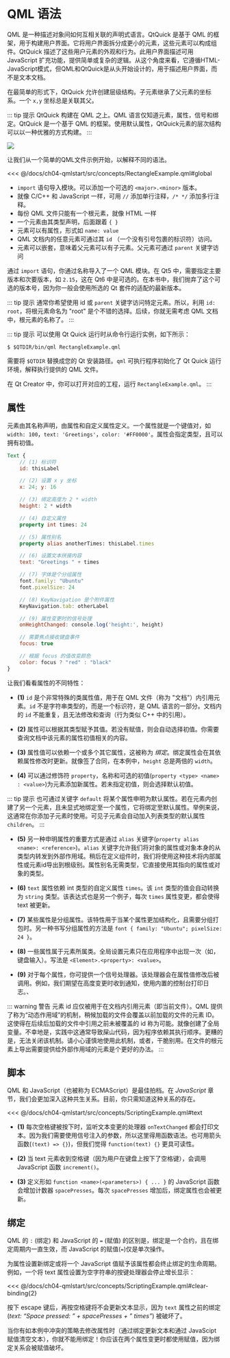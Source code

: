 # QML 语法

QML 是一种描述对象间如何互相关联的声明式语言。QtQuick 是基于 QML 的框架，用于构建用户界面。它将用户界面拆分成更小的元素，这些元素可以构成组件。QtQuick 描述了这些用户元素的外观和行为。此用户界面描述可用 JavaScript 扩充功能，提供简单或复杂的逻辑。从这个角度来看，它遵循HTML-JavaScript模式，但QML和QtQuick是从头开始设计的，用于描述用户界面，而不是文本文档。

在最简单的形式下，QtQuick 允许创建层级结构。子元素继承了父元素的坐标系。一个 `x,y` 坐标总是关联其父。

::: tip 提示
QtQuick 构建在 QML 之上。QML 语言仅知道元素，属性，信号和绑定。QtQuick 是一个基于 QML 的框架。使用默认属性，QtQuick元素的层次结构可以以一种优雅的方式构建。
:::

![](./assets/scene.png)

让我们从一个简单的QML文件示例开始，以解释不同的语法。

<<< @/docs/ch04-qmlstart/src/concepts/RectangleExample.qml#global

* `import` 语句导入模块。可以添加一个可选的 `<major>.<minor>` 版本。
* 就像 C/C++ 和 JavaScript 一样，可用 `//` 添加单行注释，`/* */` 添加多行注释。
* 每份 QML 文件只能有一个根元素，就像 HTML 一样
* 一个元素由其类型声明，后面跟着 `{ }`
* 元素可以有属性，形式如 `name: value`
* QML 文档内的任意元素可通过其 `id` （一个没有引号包裹的标识符）访问。
* 元素可以嵌套，意味着父元素可以有子元素。父元素可通过 `parent` 关键字访问

通过 `import` 语句，你通过名称导入了一个 QML 模块。在 Qt5 中，需要指定主要版本和次要版本，如 `2.15`，这在 Qt6 中是可选的。在本书中，我们抛弃了这个可选的版本号，因为你一般会使用所选的 Qt 套件的适配的最新版本。

::: tip 提示
通常你希望使用 id 或 `parent` 关键字访问特定元素。所以，利用 `id: root`，将根元素命名为 "root" 是个不错的选择。后续，你就无需考虑 QML 文档中，根元素的名称了。
:::

::: tip 提示
可以使用 Qt Quick 运行时从命令行运行实例，如下所示：

    $ $QTDIR/bin/qml RectangleExample.qml

需要将 `$QTDIR` 替换成您的 Qt 安装路径。`qml` 可执行程序初始化了 Qt Quick 运行环境，解释执行提供的 QML 文件。

在 Qt Creator 中，你可以打开对应的工程，运行 `RectangleExample.qml`。
:::

## 属性

元素由其名称声明，由属性和自定义属性定义。一个属性就是一个键值对，如 `width: 100`，`text: 'Greetings'`，`color: '#FF0000'`。属性会指定类型，且可以拥有初值。

```qml
Text {
    // (1) 标识符
    id: thisLabel

    // (2) 设置 x y 坐标
    x: 24; y: 16

    // (3) 绑定高度为 2 * width
    height: 2 * width

    // (4) 自定义属性
    property int times: 24

    // (5) 属性别名
    property alias anotherTimes: thisLabel.times

    // (6) 设置文本拼接内容
    text: "Greetings " + times

    // (7) 字体是个分组属性
    font.family: "Ubuntu"
    font.pixelSize: 24

    // (8) KeyNavigation 是个附件属性
    KeyNavigation.tab: otherLabel

    // (9) 属性变更时的信号处理
    onHeightChanged: console.log('height:', height)

    // 需要焦点接收键盘事件
    focus: true

    // 根据 focus 的值改变颜色
    color: focus ? "red" : "black"
}
```

让我们看看属性的不同特性：


* **(1)** `id` 是个非常特殊的类属性值，用于在 QML 文件（称为 "文档"）内引用元素。`id` 不是字符串类型的，而是一个标识符，是 QML 语言的一部分。文档内的 `id` 不能重复，且无法修改和查询（行为类似 C++ 中的引用）。

* **(2)** 属性可以根据其类型赋予其值。若没有赋值，则会自动选择初值。你需要查询文档中该元素的属性初值相关的内容。

* **(3)** 属性值可以依赖一个或多个其它属性，这被称为 *绑定*。绑定属性会在其依赖属性修改时更新。就像签了合同，在本例中，`height` 总是两倍的 `width`。

* **(4)** 可以通过修饰符 `property`，名称和可选的初值(`property <type> <name> : <value>`)为元素添加新属性。若未指定初值，则会选择默认初值。

::: tip 提示
也可通过关键字 `default` 将某个属性申明为默认属性。若在元素内创建了另一个元素，且未显式地绑定至一个属性，它将绑定至默认属性。举例来说，这通常在你添加子元素时使用。可见子元素会自动加入列表类型的默认属性 `children`。
:::

* **(5)** 另一种申明属性的重要方式是通过 `alias` 关键字(`property alias <name>: <reference>`)。`alias` 关键字允许我们将对象的属性或对象本身的从类型内转发到外部作用域。稍后在定义组件时，我们将使用这种技术将内部属性或元素id导出到根级别。属性别名无需类型，它直接使用其指向的属性或对象的类型。

* **(6)** `text` 属性依赖 int 类型的自定义属性 `times`。该 `int` 类型的值会自动转换为 `string` 类型。该表达式也是另一个例子，每次 `times` 属性变更，都会使得 text 被更新。

* **(7)** 某些属性是分组属性。该特性用于当某个属性更加结构化，且需要分组打包时。另一种书写分组属性的方法是 `font { family: "Ubuntu"; pixelSize: 24 }`。


* **(8)** 一些属性属于元素所属类。全局设置元素只在应用程序中出现一次（如，键盘输入）。写法是 `<Element>.<property>: <value>`。


* **(9)** 对于每个属性，你可提供一个信号处理器。该处理器会在属性值修改后被调用。例如，我们期望在高度变更时收到通知，使用内置的控制台打印日志。、

::: warning 警告
元素 id 应仅被用于在文档内引用元素（即当前文件）。QML 提供了称为“动态作用域”的机制，稍候加载的文件会覆盖以前加载的文件的元素 ID。这使得在后续后加载的文件中引用之前未被覆盖的 id 称为可能。就像创建了全局变量。不幸地是，实践中这通常导致屎山代码，因为程序依赖其执行顺序。更糟的是，无法关闭该机制。请小心谨慎地使用此机制，或者，干脆别用。在文件的根元素上导出需要提供给外部作用域的元素是个更好的办法。
:::

## 脚本

QML 和 JavaScript（也被称为 ECMAScript）是最佳拍档。在 *JavaScript* 章节，我们会更加深入这种共生关系。目前，你只需知道这种关系的存在。

<<< @/docs/ch04-qmlstart/src/concepts/ScriptingExample.qml#text

* **(1)** 每次空格键被按下时，监听文本变更的处理器 `onTextChanged` 都会打印文本。因为我们需要使用信号注入的参数，所以这里得用函数语法。也可用箭头函数(`(text) => {}`)，但我们觉得 `function(text) {}` 更具可读性。


* **(2)** 当 text 元素收到空格键（因为用户在键盘上按下了空格键），会调用 JavaScript 函数 `increment()`。


* **(3)** 定义形如 `function <name>(<parameters>) { ... }` 的 JavaScript 函数会增加计数器 `spacePresses`。每次 `spacePresses` 增加后，绑定属性也会被更新。

## 绑定

QML 的 `:` (绑定) 和 JavaScript 的 `=` (赋值) 的区别是，绑定是一个合约，且在绑定周期内一直生效，而 JavaScript 的赋值(`=`)仅是单次操作。

为属性设置新绑定或将一个 JavaScript 值赋予该属性都会终止绑定的生命周期。例如，一个将 text 属性设置为空字符串的按键处理器会停止增长显示：

<<< @/docs/ch04-qmlstart/src/concepts/ScriptingExample.qml#clear-binding{2}

按下 escape 键后，再按空格键将不会更新文本显示，因为 `text` 属性之前的绑定 (*text: “Space pressed: ” + spacePresses + ” times”*) 被破坏了。

当你有如本例中冲突的策略去修改属性时（通过绑定更新文本和通过 JavaScipt 赋值清空文本），你就不能用绑定！你应该在两个属性变更时都使用赋值，因为绑定关系会被赋值破坏。

